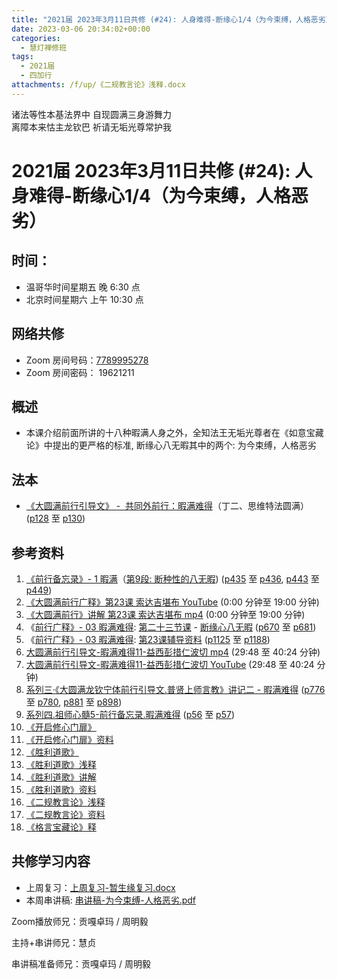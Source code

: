 ```yaml
---
title: "2021届 2023年3月11日共修 (#24): 人身难得-断缘心1/4（为今束缚，人格恶劣）"
date: 2023-03-06 20:34:02+00:00
categories:
  - 慧灯禅修班
tags:
  - 2021届
  - 四加行
attachments: /f/up/《二规教言论》浅释.docx
---
```

<!--StartFragment-->

诸法等性本基法界中 自现圆满三身游舞力\
离障本来怙主龙钦巴 祈请无垢光尊常护我

<!--EndFragment-->

<!--StartFragment-->

# 2021届 2023年3月11日共修 (#24): 人身难得-断缘心1/4（为今束缚，人格恶劣）

<!--EndFragment-->

## 时间：

* 温哥华时间星期五 晚 6:30 点
* 北京时间星期六 上午 10:30 点

## 网络共修

* Zoom 房间号码：[7789995278](https://us02web.zoom.us/j/7789995278?pwd=VjZmbWJFY2k2K0E5RVB2cTNIQmhqUT09)
* Zoom 房间密码： 19621211

## 概述

* 本课介绍前面所讲的十八种暇满人身之外，全知法王无垢光尊者在《如意宝藏论》中提出的更严格的标准, 断缘心八无暇其中的两个: 为今束缚，人格恶劣

## 法本

* [《](https://huidengchanxiu.net/refs/qxgs/qxgs-03xm)[大圆满前行引导文》 -  共同外前行：暇满难得](https://huidengchanxiu.net/books/dymqx/#%E4%B8%80%E6%9A%87%E6%BB%A1%E9%9A%BE%E5%BE%97)（丁二、思维特法圆满）([p128](https://huidengchanxiu.net/books/dymqx/#p128) 至 [p130](https://huidengchanxiu.net/books/dymqx/#p130))

## 参考资料

1. [《前行备忘录》- 1 暇满](https://huidengchanxiu.net/refs/qxbwl/qxxl4-01xm)（[第9段: 断种性的八无暇](https://huidengchanxiu.net/refs/qxbwl/qxxl4-01xm/#%E6%96%AD%E7%A7%8D%E6%80%A7%E7%9A%84%E5%85%AB%E6%97%A0%E6%9A%87)) ([p435](https://huidengchanxiu.net/refs/qxbwl/qxxl4-01xm/#p435) 至 [p436](https://huidengchanxiu.net/refs/qxbwl/qxxl4-01xm/#p436), [p443](https://huidengchanxiu.net/refs/qxbwl/qxxl4-01xm/#p443) 至 [p449](https://huidengchanxiu.net/refs/qxbwl/qxxl4-01xm/#p449))
2. [《大圆满前行广释》第23课 索达吉堪布 YouTube](https://www.youtube.com/watch?v=1BR06hgsqBE) (0:00 分钟至 19:00 分钟)
3. [《大圆满前行》讲解 第23课 索达吉堪布 mp4](http://huidengchanxiu.net/jmy/007-%e5%a4%a7%e5%9c%86%e6%bb%a1%e5%89%8d%e8%a1%8c%e5%b9%bf%e9%87%8a/007-%e5%89%8d%e8%a1%8c%e5%b9%bf%e9%87%8a%e8%a7%86%e9%a2%91/%e3%80%8a%e5%a4%a7%e5%9c%86%e6%bb%a1%e5%89%8d%e8%a1%8c%e3%80%8b%e8%ae%b2%e8%a7%a3%e7%ac%ac23%e8%af%be.mp4) (0:00 分钟至 19:00 分钟)
4. 《[前行广释》- 03 暇满难得](https://huidengchanxiu.net/refs/qxgs/qxgs-03xm): [第二十三节课](https://huidengchanxiu.net/refs/qxgs/qxgs-03xm/#%E7%AC%AC%E4%BA%8C%E5%8D%81%E4%B8%89%E8%8A%82%E8%AF%BE) - [断缘心八无暇](https://huidengchanxiu.net/refs/qxgs/qxgs-03xm/#%E4%BA%8C%E6%96%AD%E7%BC%98%E5%BF%83%E5%85%AB%E6%97%A0%E6%9A%87) ([p670](https://huidengchanxiu.net/refs/qxgs/qxgs-03xm/#p670) 至 [p681](https://huidengchanxiu.net/refs/qxgs/qxgs-03xm/#p681))
5. 《[前行广释》- 03 暇满难得](https://huidengchanxiu.net/refs/qxgs/fudao/qxgsfd-03xm): [第23课辅导资料](https://huidengchanxiu.net/refs/qxgs/fudao/qxgsfd-03xm/#%E5%89%8D%E8%A1%8C%E5%B9%BF%E9%87%8A%E7%AC%AC23%E8%AF%BE%E8%BE%85%E5%AF%BC%E8%B5%84%E6%96%99) ([p1125](https://huidengchanxiu.net/refs/qxgs/fudao/qxgsfd-03xm/#p1125) 至 [p1188](https://huidengchanxiu.net/refs/qxgs/fudao/qxgsfd-03xm/#p1188))
6. [大圆满前行引导文-暇满难得11-益西彭措仁波切 mp4](https://f.huidengchanxiu.net/jmy/xmfw/s3/02/%e5%89%8d%e8%a1%8c%e5%bc%95%e5%af%bc%e6%96%87-%e6%9a%87%e6%bb%a1%e9%9a%be%e5%be%9711.mp4) (29:48 至 40:24 分钟)
7. [大圆满前行引导文-暇满难得11-益西彭措仁波切 YouTube](https://www.youtube.com/watch?v=gsjaZna0YRw&list=PL7aUyQTIJqAhd5VvMC0Ll__8JInqzft2t&index=26) (29:48 至 40:24 分钟)
8. [系列三·《大圆满龙钦宁体前行引导文.普贤上师言教》讲记二 - 暇满难得](https://huidengchanxiu.net/refs/xmfw/s3-ydw2-xmnd) ([p776](https://huidengchanxiu.net/refs/xmfw/s3-ydw2-xmnd/#p776) 至 [p780](https://huidengchanxiu.net/refs/xmfw/s3-ydw2-xmnd/#p780), [p881](https://huidengchanxiu.net/refs/xmfw/s3-ydw2-xmnd/#p881) 至 [p898](https://huidengchanxiu.net/refs/xmfw/s3-ydw2-xmnd/#p898))
9. [系列四.祖师心髓5-前行备忘录.暇满难得](https://huidengchanxiu.net/refs/xmfw/s4-zsxs5-qxbwl-xmnd) ([p56](https://huidengchanxiu.net/refs/xmfw/s4-zsxs5-qxbwl-xmnd/#p56) 至 [p57](https://huidengchanxiu.net/refs/xmfw/s4-zsxs5-qxbwl-xmnd/#p57))
10. [《开启修心门扉》](https://mingguang.im/reading/%E5%BC%80%E5%90%AF%E4%BF%AE%E5%BF%83%E9%97%A8%E6%89%89)
11. [《开启修心门扉》资料](https://www.riyuebianzhao.com/%E9%AB%98%E7%BA%A7/%E4%BF%AE%E5%BF%83/%E5%BC%80%E5%90%AF%E4%BF%AE%E5%BF%83%E9%97%A8%E6%89%89#h.g68a8sprpdph)
12. [《胜利道歌》](https://mingguang.im/reading/%E8%83%9C%E5%88%A9%E9%81%93%E6%AD%8C)
13. [《胜利道歌》浅释](https://mingguang.im/reading/%E8%83%9C%E5%88%A9%E9%81%93%E6%AD%8C%E6%B5%85%E9%87%8A)
14. [《胜利道歌》讲解](https://mingguang.im/reading/%E8%83%9C%E5%88%A9%E9%81%93%E6%AD%8C%E8%AE%B2%E8%A7%A3)
15. [《胜利道歌》资料](https://www.riyuebianzhao.com/%E5%85%A5%E9%97%A8/%E7%A6%BB%E5%B9%B8%E7%A6%8F%E5%BE%88%E8%BF%91)
16. [《二规教言论》浅释](/f/up/《二规教言论》浅释.docx)
17. [《二规教言论》资料](https://www.riyuebianzhao.com/%E5%85%A5%E9%97%A8/%E6%89%BE%E5%9B%9E%E6%9C%80%E5%88%9D%E7%9A%84%E4%BD%A0/%E4%BA%8C%E8%A7%84%E6%95%99%E8%A8%80%E8%AE%BA)
18. [《格言宝藏论》释](http://www.fjdh.cn/wumin/2013/01/175027201765.html)

## **共修学习内容**

* 上周复习：[](https://www.huidengvan.com/f/up/%E4%B8%8A%E5%91%A8%E5%A4%8D%E4%B9%A0-%E6%81%B6%E4%B8%9A%E6%B6%8C%E7%8E%B0%EF%BC%8C%E4%B8%BA%E4%BB%96%E6%89%80%E8%BD%AC.docx)[上周复习-暂生缘复习.docx](/f/up/上周复习-暂生缘复习.docx)
* 本周串讲稿: [串讲稿-为今束缚-人格恶劣.pdf](/f/up/串讲稿-为今束缚-人格恶劣.pdf)

Zoom播放师兄：贡嘎卓玛 / 周明毅

主持+串讲师兄：慧贞

串讲稿准备师兄：贡嘎卓玛 / 周明毅

<!--EndFragment-->
